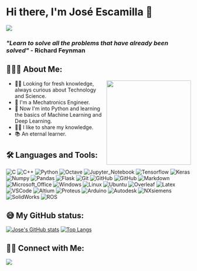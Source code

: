 # Hi there, I'm José Escamilla 👋
![](https://komarev.com/ghpvc/?username=yJose-Escamilla&style=flat-square)

### *"Learn to solve all the problems that have already been solved"* - Richard Feynman
## 👨🏻‍💻 About Me: 

<img align='right' src="https://media.giphy.com/media/M9gbBd9nbDrOTu1Mqx/giphy.gif" width="230">

- 👨‍🔬 Looking for fresh knowledge, always curious about Technology and Science.
- 🦾 I'm a Mechatronics Engineer.
- 🐍 Now I'm into Python and learning the basics of Machine Learning and Deep Learning. 
- 👨‍🏫 I like to share my knowledge. 
- 📚 An eternal learner.

## 🛠 Languages and Tools:

![C](https://img.shields.io/badge/c%20-%2300599C.svg?&style=for-the-badge&logo=c&logoColor=white)  ![C++](https://img.shields.io/badge/C%2B%2B-00599C?style=for-the-badge&logo=c%2B%2B&logoColor=white)  ![Python](http://img.shields.io/badge/-Python-3776AB?style=for-the-badge&logo=python&logoColor=ffffff)  ![Octave](https://img.shields.io/badge/octave-%230790C0.svg?&style=for-the-badge&logo=octave&logoColor=white)   ![Jupyter_Notebook](https://img.shields.io/badge/jupyter-%23F37626.svg?&style=for-the-badge&logo=jupyter&logoColor=white) 
![Tensorflow](https://img.shields.io/badge/TensorFlow%20-%23FF6F00.svg?&style=for-the-badge&logo=TensorFlow&logoColor=white) ![Keras](https://img.shields.io/badge/keras-%23D00000.svg?&style=for-the-badge&logo=keras&logoColor=white) ![Numpy](https://img.shields.io/badge/numpy%20-%23013243.svg?&style=for-the-badge&logo=numpy&logoColor=white)  ![Pandas](https://img.shields.io/badge/pandas%20-%23150458.svg?&style=for-the-badge&logo=pandas&logoColor=white)  ![Flask](https://img.shields.io/badge/flask%20-%23000.svg?&style=for-the-badge&logo=flask&logoColor=white)
![Git](https://img.shields.io/badge/-Git-%23F05032?style=for-the-badge&logo=git&logoColor=%23ffffff)  ![GitHub](https://img.shields.io/badge/-GitHub-181717?style=for-the-badge&logo=github)   ![GitHub](https://img.shields.io/badge/github%20actions-%232088FF.svg?&style=for-the-badge&logo=github%20actions&logoColor=white)  ![Markdown](https://img.shields.io/badge/Markdown-404D59?style=for-the-badge&logo=markdown&logoColor=white) ![Microsoft_Office](https://img.shields.io/badge/Microsoft_Office-D83B01?style=for-the-badge&logo=microsoft-office&logoColor=white)
![Windows](https://img.shields.io/badge/Windows-0056D2?style=for-the-badge&logo=windows&logoColor=white)  ![Linux](http://img.shields.io/badge/-Linux-0078D6?style=for-the-badge&logo=linux&logoColor=ffffff)  ![Ubuntu](https://img.shields.io/badge/Ubuntu-E95420?style=for-the-badge&logo=ubuntu&logoColor=white)  ![Overleaf](https://img.shields.io/badge/overleaf-%2347A141.svg?&style=for-the-badge&logo=overleaf&logoColor=white)  ![Latex](https://img.shields.io/badge/latex-%23008080.svg?&style=for-the-badge&logo=latex&logoColor=white)
 ![VSCode](https://img.shields.io/badge/visual%20studio%20code-%23007ACC.svg?&style=for-the-badge&logo=visual%20studio%20code&logoColor=whit) 
![Altium](https://img.shields.io/badge/altium%20designer-%23A5915F.svg?&style=for-the-badge&logo=altium%20designer&logoColor=white) ![Proteus](https://img.shields.io/badge/Proteus-%23008082.svg?&style=for-the-badge&logo=atom&logoColor=white) ![Arduino](https://img.shields.io/badge/arduino-%2300979D.svg?&style=for-the-badge&logo=arduino&logoColor=white)
![Autodesk](https://img.shields.io/badge/autodesk-%230696D7.svg?&style=for-the-badge&logo=autodesk&logoColor=white)  ![NXsiemens](https://img.shields.io/badge/NX%20siemens-%23039999.svg?&style=for-the-badge&logo=siemens&logoColor=white)  ![SolidWorks](https://img.shields.io/badge/Solid%20Works-%23BF0000.svg?&style=for-the-badge&logo=sahibinden&logoColor=white)  ![ROS](https://img.shields.io/badge/ros-%2322314E.svg?&style=for-the-badge&logo=ros&logoColor=white) 

## 😅 My GitHub status:

[![Jose's GitHub stats](https://github-readme-stats.vercel.app/api?username=Jose-Escamilla)](https://github.com/anuraghazra/github-readme-stats)
[![Top Langs](https://github-readme-stats.vercel.app/api/top-langs/?username=Jose-Escamilla&layout=compact)](https://github.com/anuraghazra/github-readme-stats)

## 🤝🏻 Connect with Me: 

<a href="https://www.linkedin.com/in/jos%C3%A9-de-jes%C3%BAs-escamilla-losoyo-6854b121b/"><img src="https://img.shields.io/badge/José%20Escamilla-%230A66C2.svg?&style=for-the-badge&logo=linkedin&logoColor=white"/></a>	


<!--
**Jose-Escamilla/Jose-Escamilla** is a ✨ _special_ ✨ repository because its `README.md` (this file) appears on your GitHub profile.

Here are some ideas to get you started:

- 🔭 I’m currently working on ...
- 🌱 I’m currently learning ...
- 👯 I’m looking to collaborate on ...
- 🤔 I’m looking for help with ...
- 💬 Ask me about ...
- 📫 How to reach me: ...
- 😄 Pronouns: ...
- ⚡ Fun fact: ...
<a href="mailto:mahesh.b.pec@gmail.com"><img src="https://img.shields.io/badge/-mahesh.b.pec@gmail.com-D14836?style=flat&logo=Gmail&logoColor=white"/></a>
-->
